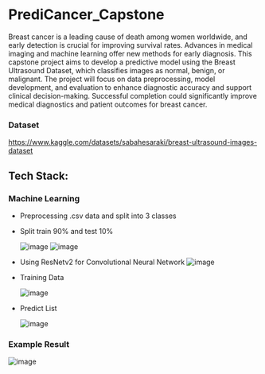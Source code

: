 # PrediCancer_Capstone

Breast cancer is a leading cause of death among women worldwide, and early detection is crucial for improving survival rates. Advances in medical imaging and machine learning offer new methods for early diagnosis. This capstone project aims to develop a predictive model using the Breast Ultrasound Dataset, which classifies images as normal, benign, or malignant. The project will focus on data preprocessing, model development, and evaluation to enhance diagnostic accuracy and support clinical decision-making. Successful completion could significantly improve medical diagnostics and patient outcomes for breast cancer.

### Dataset
https://www.kaggle.com/datasets/sabahesaraki/breast-ultrasound-images-dataset

## Tech Stack:
### Machine Learning
- Preprocessing .csv data and split into 3 classes
  
- Split train 90% and test 10%
  
  ![image](https://github.com/javiakbar/PrediCancer_Capstone/assets/139321188/8a5a15b0-ff6e-4477-afb7-e2facb23c6dc)
  ![image](https://github.com/javiakbar/PrediCancer_Capstone/assets/139321188/b98b8990-93c2-4e36-aaeb-eb2b67c5554f)
  
- Using ResNetv2 for Convolutional Neural Network
  ![image](https://github.com/javiakbar/PrediCancer_Capstone/assets/139321188/56f77c2e-a2b8-4c64-a538-7360ea17b09d)
  
- Training Data
  
  ![image](https://github.com/javiakbar/PrediCancer_Capstone/assets/139321188/39fabc9d-1255-40a1-b22d-002e5f7e03a1)
  
- Predict List
  
  ![image](https://github.com/javiakbar/PrediCancer_Capstone/assets/139321188/2231c5b0-277a-4d7c-9572-a27502c69cd4)

### Example Result
![image](https://github.com/javiakbar/PrediCancer_Capstone/assets/139321188/6b7b60e8-b2b0-481b-b80f-d6b7d67ace35)



